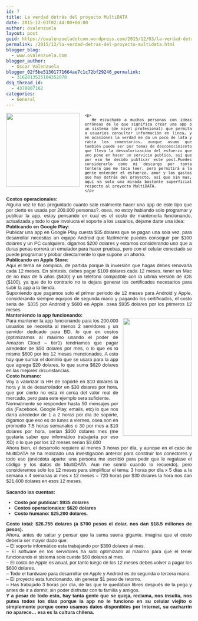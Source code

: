 ```yaml
---
id: 7
title: La verdad detrás del proyecto MultiDATA
date: 2015-12-03T02:44:00+00:00
author: ovalenzuela
layout: post
guid: https://ovalenzueladotcom.wordpress.com/2015/12/03/la-verdad-detras-del-proyecto-multidata
permalink: /2015/12/la-verdad-detras-del-proyecto-multidata.html
blogger_blog:
  - www.ovalenzuela.com
blogger_author:
  - Oscar Valenzuela
blogger_02f5be51301771664ae7c1c72bf29246_permalink:
  - 3162813525104352078
dsq_thread_id:
  - 4370807162
categories:
  - General
---
```

<div style="color:#222222;font-family:arial, sans-serif;font-size:small;">
  <div style="text-align:justify;">
    <div class="separator" style="clear:both;text-align:center;">
      <a href="/wp-content/upload/10/multidata.png" style="clear:left;float:left;margin-bottom:1em;margin-right:1em;">
<img border="0" height="200" src="wp-content/upload/10/multidata.png" width="200" /></a>
    </div>
    
    <p>
      He escuchado a muchas personas con ideas erróneas de lo que significa crear una app o un sistema (de nivel profesional) que permita a usuarios consultar información en linea, y en ocasiones la verdad me da un poco de lata y rabia los comentarios, aunque asumo que también puede ser por temas de desconocimiento que lleva la desvalorización del esfuerzo que uno pone en hacer un servicio publico, así que por eso he decido publicar este post.Puedes considerarlo como mi descargo por tanta tontera que me toca leer, pero permitirá a la gente entender el esfuerzo, amor y los gastos que hay detrás del proyecto, así que sin mas, aquí va solo una mirada bastante superficial respecto al proyecto MultiDATA.
    </p>
  </div>
</div>

<div style="color:#222222;font-family:arial, sans-serif;font-size:small;">
  <div style="text-align:justify;">
    <div style="color:#222222;font-family:arial, sans-serif;font-size:small;">
    </div>
  </div>
</div>

<div style="color:#222222;font-family:arial, sans-serif;font-size:small;">
  <div style="text-align:justify;">
    <b>Costos operacionales:</b><br />Alguna vez te has preguntado cuanto sale realmente hacer una app de este tipo que por cierto es usada por 200.000 personas?, osea, no estoy hablando solo programar y publicar la app, estoy pensando en cual es el costo de mantenerla funcionando, actualizada y todo lo que involucra el soporte a los usuarios, déjame darte una idea:
  </div>
</div>

<div style="color:#222222;font-family:arial, sans-serif;font-size:small;">
  <div style="text-align:justify;">
  </div>
</div>

<div style="color:#222222;font-family:arial, sans-serif;font-size:small;">
  <div style="text-align:justify;">
    <b>Publicando en Google Play:</b>
  </div>
</div>

<div style="color:#222222;font-family:arial, sans-serif;font-size:small;">
  <div style="text-align:justify;">
    Publicar una app en Google Play cuesta $35 dolares que se pagan una sola vez, para desarrollar necesitas un equipo Android que fácilmente puedes conseguir por $100 dolares y un PC cualquiera, digamos $200 dolares y estamos considerando uno que a duras penas correrá un emulador para hacer pruebas, pero con el celular conectado se puede programar y probar directamente lo que supone un ahorro.
  </div>
</div>

<div style="color:#222222;font-family:arial, sans-serif;font-size:small;">
  <div style="text-align:justify;">
  </div>
</div>

<div style="color:#222222;font-family:arial, sans-serif;font-size:small;">
  <div style="text-align:justify;">
    <b>Publicando en Apple Store:</b>
  </div>
</div>

<div style="color:#222222;font-family:arial, sans-serif;font-size:small;">
  <div style="text-align:justify;">
    Aquí el tema se complica, de partida porque la inversión que hagas debes renovarla cada 12 meses. En síntesis, debes pagar $100 dolares cada 12 meses, tener un Mac de no mas de 5 años ($400) y un teléfono compatible con la ultima versión de iOS ($100), ya que de lo contrario no te dejara generar los certificados necesarios para subir la app a la tienda.
  </div>
</div>

<div style="color:#222222;font-family:arial, sans-serif;font-size:small;">
  <div style="text-align:justify;">
  </div>
</div>

<div style="color:#222222;font-family:arial, sans-serif;font-size:small;">
  <div style="text-align:justify;">
    Suponiendo que pagamos solo el primer periodo de 12 meses para Android y Apple, considerando siempre equipos de segunda mano y pagando los certificados, el costo seria de  $335 por Android y $600 en Apple, osea $935 dolares por los primeros 12 meses.
  </div>
</div>

<div style="color:#222222;font-family:arial, sans-serif;font-size:small;">
  <div style="text-align:justify;">
  </div>
</div>

<div style="color:#222222;font-family:arial, sans-serif;font-size:small;">
  <div style="text-align:justify;">
    <b>Manteniendo la app funcionando:</b>
  </div>
</div>

<div style="color:#222222;font-family:arial, sans-serif;font-size:small;">
  <div style="text-align:justify;">
    <a href="http://www.multidata.cl/warpit/Views/main/nexus.png" style="clear:right;float:right;margin-bottom:1em;margin-left:1em;"><img border="0" src="http://www.multidata.cl/warpit/Views/main/nexus.png" height="320" width="187" /></a>Para mantener la app funcionando para los 200.000 usuarios se necesita al menos 2 servidores y un servidor dedicado para BD, lo que en costos (optimizamos al máximo usando el poder de Amazon Cloud &#8211; tier1) tendríamos que pagar alrededor de $50 dolares por mes, o lo que es lo mismo $600 por los 12 meses mencionados. A esto hay que sumar el dominio que se usara para la app que agrega $20 dolares, lo que suma $620 dolares en las mejores circunstancias.
  </div>
</div>

<div style="color:#222222;font-family:arial, sans-serif;font-size:small;">
  <div style="text-align:justify;">
  </div>
</div>

<div style="color:#222222;font-family:arial, sans-serif;font-size:small;">
  <div style="text-align:justify;">
    <b>Costo humano:</b>
  </div>
</div>

<div style="color:#222222;font-family:arial, sans-serif;font-size:small;">
  <div style="text-align:justify;">
    Voy a valorizar la HH de soporte en $10 dolares la hora y la de desarrollador en $30 dolares por hora, que por cierto no esta ni cerca del valor real de mercado, pero para este ejemplo sera suficiente.
  </div>
</div>

<div style="color:#222222;font-family:arial, sans-serif;font-size:small;">
  <div style="text-align:justify;">
  </div>
</div>

<div style="color:#222222;font-family:arial, sans-serif;font-size:small;">
  <div style="text-align:justify;">
    Normalmente se responden hasta 50 mensajes por día (Facebook, Google Play, emails, etc) lo que nos daría alrededor de 1 a 2 horas por día de soporte, digamos que eso es de lunes a viernes, osea son en promedio 7.5 horas semanales o 30 por mes a $10 dolares por hora, serian $300 dolares mes (me gustaría saber que informático trabajaría por eso XD) o lo que por los 12 meses serian $3,600
  </div>
</div>

<div style="color:#222222;font-family:arial, sans-serif;font-size:small;">
  <div style="text-align:justify;">
  </div>
</div>

<div style="color:#222222;font-family:arial, sans-serif;font-size:small;">
  <div style="text-align:justify;">
    Ahora bien, el desarrollo requiere al menos 3 horas por día, y aunque en el caso de MultiDATA se ha realizado una investigación anterior para construir los conectores y todo eso (anécdota aparte: una persona me escribió para pedir que le regalase el código y los datos de MultiDATA. Aun me sonrió cuando lo recuerdo), pero consideremos solo los 12 meses para simplificar el tema: 3 horas por día x 5 días a la semana x 4 semanas al mes x 12 meses = 720 horas por $30 dolares la hora nos dan $21,600 dolares en esos 12 meses.
  </div>
  
  <div style="text-align:justify;">
    <b><br /></b>
  </div>
  
  <div style="text-align:justify;">
    <b>Sacando las cuentas:</b>
  </div>
</div>

<div style="color:#222222;font-family:arial, sans-serif;font-size:small;">
  <ul>
    <li style="text-align:justify;">
      <b style="color:#222222;font-family:arial, sans-serif;font-size:small;">Costo por publicar: $935 dolares</b>
    </li>
    <li style="text-align:justify;">
      <b style="color:#222222;font-family:arial, sans-serif;font-size:small;">Costos operacionales: $620 dolares</b>
    </li>
    <li style="text-align:justify;">
      <b style="color:#222222;font-family:arial, sans-serif;font-size:small;">Costo humano: $25,200 dolares.</b>
    </li>
  </ul>
</div>

<div style="color:#222222;font-family:arial, sans-serif;font-size:small;">
  <div style="text-align:justify;">
    <b>Costo total: $26.755 dolares (a $700 pesos el dolar, nos dan $18.5 millones de pesos).</b>
  </div>
</div>

<div style="color:#222222;font-family:arial, sans-serif;font-size:small;">
  <div style="text-align:justify;">
  </div>
</div>

<div style="color:#222222;font-family:arial, sans-serif;font-size:small;">
  <div style="text-align:justify;">
    Ahora, antes de saltar y pensar que la suma suena gigante, imagina que el costo debería ser mayor dado que:
  </div>
</div>

<div style="color:#222222;font-family:arial, sans-serif;font-size:small;">
  <div style="text-align:justify;">
    &#8211; El soporte informático esta trabajando por $300 dolares al mes.
  </div>
</div>

<div style="color:#222222;font-family:arial, sans-serif;font-size:small;">
  <div style="text-align:justify;">
    &#8211; El software en los servidores ha sido optimizado al máximo para que el tener funcionando el sistema solo cueste $50 dolares al mes.
  </div>
</div>

<div style="color:#222222;font-family:arial, sans-serif;font-size:small;">
  <div style="text-align:justify;">
    &#8211; El costo de Apple es anual, por tanto luego de los 12 meses debes volver a pagar los $600 dolares.
  </div>
</div>

<div style="color:#222222;font-family:arial, sans-serif;font-size:small;">
  <div style="text-align:justify;">
    &#8211; Todo el hardware para desarrollar en Apple y Android es de segunda o tercera mano.
  </div>
</div>

<div style="color:#222222;font-family:arial, sans-serif;font-size:small;">
  <div style="text-align:justify;">
    &#8211; El proyecto esta funcionando, sin generar $1 peso de retorno.
  </div>
</div>

<div style="color:#222222;font-family:arial, sans-serif;font-size:small;">
  <div style="text-align:justify;">
    &#8211; Has trabajado 3 horas por día, de las que te quedaban libres después de la pega y antes de ir a dormir, sin poder disfrutar con tu familia y amigos.
  </div>
</div>

<div style="color:#222222;font-family:arial, sans-serif;font-size:small;">
  <div style="text-align:justify;">
  </div>
</div>

<div style="color:#222222;font-family:arial, sans-serif;font-size:small;">
  <div style="text-align:justify;">
    <b>Y a pesar de todo esto, hay tanta gente que se queja, reclama, nos insulta, nos putea todos los días porque la app no le funciono en su celular viejito o simplemente porque como usamos datos disponibles por Internet, su cacharrin no aparece&#8230; esa es la cultura chilena.</b>
  </div>
</div>

